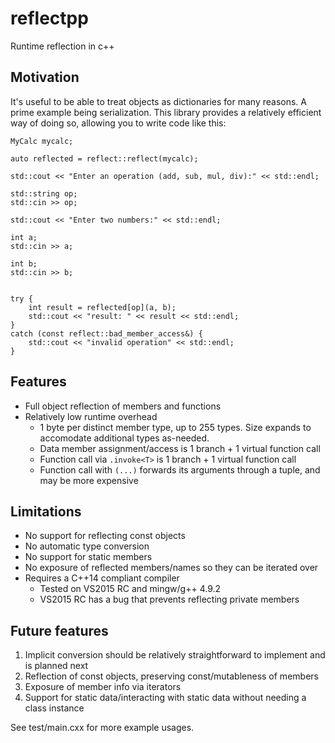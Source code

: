 # reflectpp
Runtime reflection in c++

## Motivation
It's useful to be able to treat objects as dictionaries for many reasons. A
prime example being serialization. This library provides a relatively efficient
way of doing so, allowing you to write code like this:
```
MyCalc mycalc;

auto reflected = reflect::reflect(mycalc);

std::cout << "Enter an operation (add, sub, mul, div):" << std::endl;

std::string op;
std::cin >> op;

std::cout << "Enter two numbers:" << std::endl;

int a;
std::cin >> a;

int b;
std::cin >> b;


try {
    int result = reflected[op](a, b);
    std::cout << "result: " << result << std::endl;
}
catch (const reflect::bad_member_access&) {
    std::cout << "invalid operation" << std::endl;
}
```

## Features
- Full object reflection of members and functions
- Relatively low runtime overhead
    - 1 byte per distinct member type, up to 255 types. Size expands to
      accomodate additional types as-needed.
    - Data member assignment/access is 1 branch + 1 virtual function call
    - Function call via `.invoke<T>` is 1 branch + 1 virtual function call
    - Function call with `(...)` forwards its arguments through a tuple, and may
      be more expensive

## Limitations
- No support for reflecting const objects
- No automatic type conversion
- No support for static members
- No exposure of reflected members/names so they can be iterated over
- Requires a C++14 compliant compiler
    - Tested on VS2015 RC and mingw/g++ 4.9.2
    - VS2015 RC has a bug that prevents reflecting private members

## Future features
1. Implicit conversion should be relatively straightforward to implement and is
   planned next
2. Reflection of const objects, preserving const/mutableness of members
3. Exposure of member info via iterators
4. Support for static data/interacting with static data without needing a class
   instance

See test/main.cxx for more example usages.
